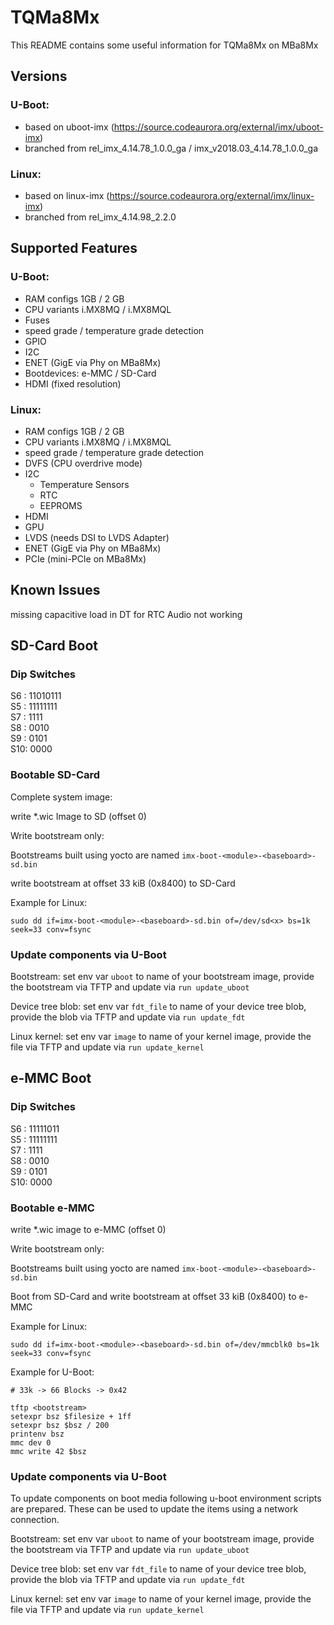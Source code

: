 # TQMa8Mx

This README contains some useful information for TQMa8Mx on MBa8Mx

## Versions

### U-Boot:

* based on uboot-imx (https://source.codeaurora.org/external/imx/uboot-imx)
* branched from rel\_imx\_4.14.78\_1.0.0\_ga / imx\_v2018.03\_4.14.78\_1.0.0\_ga

### Linux:

* based on linux-imx (https://source.codeaurora.org/external/imx/linux-imx)
* branched from rel\_imx\_4.14.98\_2.2.0

## Supported Features

### U-Boot:

* RAM configs 1GB / 2 GB
* CPU variants i.MX8MQ / i.MX8MQL
* Fuses
* speed grade / temperature grade detection
* GPIO
* I2C
* ENET (GigE via Phy on MBa8Mx)
* Bootdevices: e-MMC / SD-Card
* HDMI (fixed resolution)

### Linux:

* RAM configs 1GB / 2 GB
* CPU variants i.MX8MQ / i.MX8MQL
* speed grade / temperature grade detection
* DVFS (CPU overdrive mode)
* I2C
  * Temperature Sensors
  * RTC
  * EEPROMS
* HDMI
* GPU
* LVDS (needs DSI to LVDS Adapter)
* ENET (GigE via Phy on MBa8Mx)
* PCIe (mini-PCIe on MBa8Mx)

## Known Issues

missing capacitive load in DT for RTC
Audio not working

## SD-Card Boot

### Dip Switches

S6 : 11010111  
S5 : 11111111  
S7 : 1111  
S8 : 0010  
S9 : 0101  
S10: 0000  

### Bootable SD-Card

Complete system image:

write *.wic Image to SD (offset 0)

Write bootstream only:

Bootstreams built using yocto are named `imx-boot-<module>-<baseboard>-sd.bin`

write bootstream at offset 33 kiB (0x8400) to SD-Card

Example for Linux:

`sudo dd if=imx-boot-<module>-<baseboard>-sd.bin of=/dev/sd<x> bs=1k seek=33 conv=fsync`

### Update components via U-Boot

Bootstream: set env var `uboot` to name of your bootstream image, provide the
bootstream via TFTP and update via `run update_uboot`

Device tree blob: set env var `fdt_file` to name of your device tree blob,
provide the blob via TFTP and update via `run update_fdt`

Linux kernel: set env var `image` to name of your kernel image,
provide the file via TFTP and update via `run update_kernel`

## e-MMC Boot

### Dip Switches

S6 : 11111011  
S5 : 11111111  
S7 : 1111  
S8 : 0010  
S9 : 0101  
S10: 0000  

### Bootable e-MMC

write *.wic image to e-MMC (offset 0)

Write bootstream only:

Bootstreams built using yocto are named `imx-boot-<module>-<baseboard>-sd.bin`

Boot from SD-Card and write bootstream at offset 33 kiB (0x8400) to e-MMC

Example for Linux:

`sudo dd if=imx-boot-<module>-<baseboard>-sd.bin of=/dev/mmcblk0 bs=1k seek=33 conv=fsync`

Example for U-Boot:

```
# 33k -> 66 Blocks -> 0x42

tftp <bootstream>
setexpr bsz $filesize + 1ff
setexpr bsz $bsz / 200
printenv bsz
mmc dev 0
mmc write 42 $bsz
```

### Update components via U-Boot

To update components on boot media following u-boot environment scripts are
prepared. These can be used to update the items using a network connection.

Bootstream: set env var `uboot` to name of your bootstream image, provide the
bootstream via TFTP and update via `run update_uboot`

Device tree blob: set env var `fdt_file` to name of your device tree blob,
provide the blob via TFTP and update via `run update_fdt`

Linux kernel: set env var `image` to name of your kernel image,
provide the file via TFTP and update via `run update_kernel`

